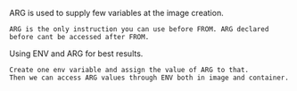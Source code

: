 ARG is used to supply few variables at the image creation.

    ARG is the only instruction you can use before FROM. ARG declared before cant be accessed after FROM.

Using ENV and ARG for best results.

    Create one env variable and assign the value of ARG to that.
    Then we can access ARG values through ENV both in image and container.
